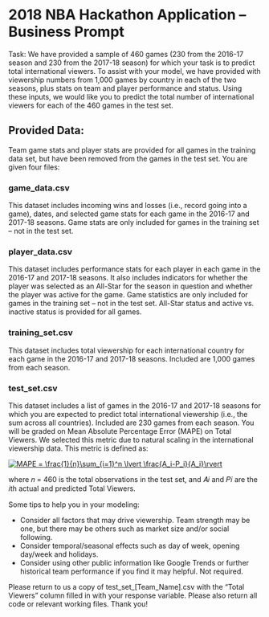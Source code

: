 # 2018 NBA Hackathon Application – Business Prompt

Task: We have provided a sample of 460 games (230 from the 2016-17 season and 230 from the 2017-18 season) for which your task is to predict total international viewers. To assist with your model, we have provided with viewership numbers from 1,000 games by country in each of the two seasons, plus stats on team and player performance and status. Using these inputs, we would like you to predict the total number of international viewers for each of the 460 games in the test set.

## Provided Data: 
Team game stats and player stats are provided for all games in the training data set, but have been removed from the games in the test set. You are given four files:
### game_data.csv
This dataset includes incoming wins and losses (i.e., record going into a game), dates, and selected game stats for each game in the 2016-17 and 2017-18 seasons. Game stats are only included for games in the training set – not in the test set.
### player_data.csv
This dataset includes performance stats for each player in each game in the 2016-17 and 2017-18 seasons. It also includes indicators for whether the player was selected as an All-Star for the season in question and whether the player was active for the game. Game statistics are only included for games in the training set – not in the test set. All-Star status and active vs. inactive status is provided for all games.
### training_set.csv
This dataset includes total viewership for each international country for each game in the 2016-17 and 2017-18 seasons. Included are 1,000 games from each season.
### test_set.csv
This dataset includes a list of games in the 2016-17 and 2017-18 seasons for which you are expected to predict total international viewership (i.e., the sum across all countries). Included are 230 games from each season.
You will be graded on Mean Absolute Percentage Error (MAPE) on Total Viewers. We selected this metric due to natural scaling in the international viewership data. This metric is defined as: 

<a href="https://www.codecogs.com/eqnedit.php?latex=MAPE&space;=&space;\frac{1}{n}\sum_{i=1}^n&space;\lvert&space;\frac{A_i-P_i}{A_i}\rvert" target="_blank"><img src="https://latex.codecogs.com/gif.latex?MAPE&space;=&space;\frac{1}{n}\sum_{i=1}^n&space;\lvert&space;\frac{A_i-P_i}{A_i}\rvert" title="MAPE = \frac{1}{n}\sum_{i=1}^n \lvert \frac{A_i-P_i}{A_i}\rvert" /></a>

where 𝑛 = 460 is the total observations in the test set, and 𝐴𝑖 and 𝑃𝑖 are the 𝑖th actual and predicted Total Viewers. 

Some tips to help you in your modeling:
* Consider all factors that may drive viewership. Team strength may be one, but there may be others such as market size and/or social following.
* Consider temporal/seasonal effects such as day of week, opening day/week and holidays.
* Consider using other public information like Google Trends or further historical team performance if you find it may helpful. Not required.

Please return to us a copy of test_set_[Team_Name].csv with the “Total Viewers” column filled in with your response variable. Please also return all code or relevant working files. Thank you!
